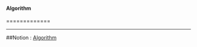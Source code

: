 #### Algorithm
=============
- - -
##Notion : [Algorithm](https://www.notion.so/deeb7a1349f14b9f94d9f0923b6c93df?v=59c4410b1fc34d28a85c20dae93ec3b9)
